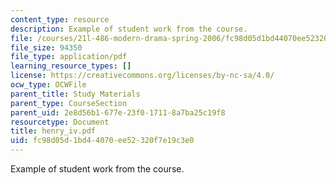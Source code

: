 ```yaml
---
content_type: resource
description: Example of student work from the course.
file: /courses/21l-486-modern-drama-spring-2006/fc98d05d1bd44070ee52320f7e19c3e0_henry_iv.pdf
file_size: 94350
file_type: application/pdf
learning_resource_types: []
license: https://creativecommons.org/licenses/by-nc-sa/4.0/
ocw_type: OCWFile
parent_title: Study Materials
parent_type: CourseSection
parent_uid: 2e8d56b1-677e-23f0-1711-8a7ba25c19f8
resourcetype: Document
title: henry_iv.pdf
uid: fc98d05d-1bd4-4070-ee52-320f7e19c3e0
---
```

Example of student work from the course.